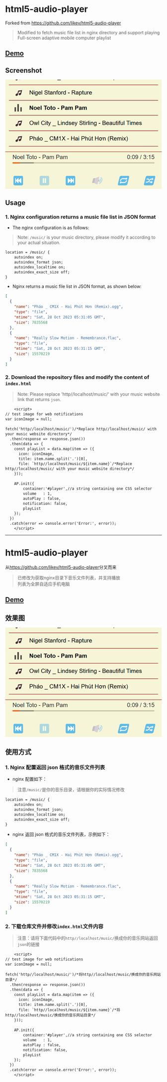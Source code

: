 # html5-audio-player

Forked from <https://github.com/likev/html5-audio-player>

> Modified to fetch music file list in nginx directory and support playing<br />Full-screen adaptive mobile computer playlist

## [Demo](https://github.com/likev/html5-audio-player)

## Screenshot

![music_](./music_.png)

## Usage

### 1. Nginx configuration returns a music file list in JSON format

- The nginx configuration is as follows:

> Note: `/music/` is your music directory, please modify it according to your actual situation.

```
location = /music/ {
    autoindex on;
    autoindex_format json;
    autoindex_localtime on;
    autoindex_exact_size off;
}
```

- Nginx returns a music file list in JSON format, as shown below:

```json
[
  {
    "name": "Pháo _ CM1X - Hai Phút Hơn (Remix).ogg",
    "type": "file",
    "mtime": "Sat, 28 Oct 2023 05:31:05 GMT",
    "size": 7835568
  },
  {
    "name": "Really Slow Motion - Remembrance.flac",
    "type": "file",
    "mtime": "Sat, 28 Oct 2023 05:31:15 GMT",
    "size": 15570219
  }
]
```

### 2. Download the repository files and modify the content of `index.html`

> Note: Please replace 'http//localhost/music/' with your music website link that returns `json`.

```
    <script>
// test image for web notifications
var iconImage = null;

fetch('http//localhost/music/')/*Replace http//localhost/music/ with your music website directory*/
  .then(response => response.json())
  .then(data => {
    const playList = data.map(item => ({
      icon: iconImage,
      title: item.name.split('.')[0],
      file: `http//localhost/music/${item.name}`/*Replace http//localhost/music/ with your music website directory*/
    }));

    AP.init({
        container:'#player',//a string containing one CSS selector
        volume   : 1,
        autoPlay : false,
        notification: false,
        playList
    });
  })
  .catch(error => console.error('Error:', error));
    </script>
```

---

# html5-audio-player

从<https://github.com/likev/html5-audio-player>分叉而来

> 已修改为获取nginx目录下音乐文件列表，并支持播放<br />列表为全屏自适应手机电脑

## [Demo](https://sogadm.github.io/html5-audio-player/)

## 效果图

![music_](./music_.png)

## 使用方式

### 1. Nginx 配置返回 json 格式的音乐文件列表

- nginx 配置如下：

> 注意`/music/`是你的音乐目录，请根据你的实际情况修改

```
location = /music/ {
    autoindex on;
    autoindex_format json;
    autoindex_localtime on;
    autoindex_exact_size off;
}
```

- nginx 返回 json 格式的音乐文件列表，示例如下：

```json
[
  {
    "name": "Pháo _ CM1X - Hai Phút Hơn (Remix).ogg",
    "type": "file",
    "mtime": "Sat, 28 Oct 2023 05:31:05 GMT",
    "size": 7835568
  },
  {
    "name": "Really Slow Motion - Remembrance.flac",
    "type": "file",
    "mtime": "Sat, 28 Oct 2023 05:31:15 GMT",
    "size": 15570219
  }
]
```

### 2. 下载仓库文件并修改`index.html`文件内容

> 注意：请将下面代码中的`http//localhost/music/`换成你的音乐网站返回`json`的链接

```
    <script>
// test image for web notifications
var iconImage = null;

fetch('http//localhost/music/')/*将http//localhost/music/换成你的音乐网站目录*/
  .then(response => response.json())
  .then(data => {
    const playList = data.map(item => ({
      icon: iconImage,
      title: item.name.split('.')[0],
      file: `http//localhost/music/${item.name}`/*将http//localhost/music/换成你的音乐网站目录*/
    }));

    AP.init({
        container:'#player',//a string containing one CSS selector
        volume   : 1,
        autoPlay : false,
        notification: false,
        playList
    });
  })
  .catch(error => console.error('Error:', error));
    </script>
```
